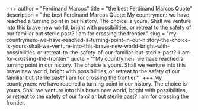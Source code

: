 +++
author = "Ferdinand Marcos"
title = "the best Ferdinand Marcos Quote"
description = "the best Ferdinand Marcos Quote: My countrymen: we have reached a turning point in our history. The choice is yours. Shall we venture into this brave new world, bright with possibilities, or retreat to the safety of our familiar but sterile past? I am for crossing the frontier."
slug = "my-countrymen:-we-have-reached-a-turning-point-in-our-history-the-choice-is-yours-shall-we-venture-into-this-brave-new-world-bright-with-possibilities-or-retreat-to-the-safety-of-our-familiar-but-sterile-past?-i-am-for-crossing-the-frontier"
quote = '''My countrymen: we have reached a turning point in our history. The choice is yours. Shall we venture into this brave new world, bright with possibilities, or retreat to the safety of our familiar but sterile past? I am for crossing the frontier.'''
+++
My countrymen: we have reached a turning point in our history. The choice is yours. Shall we venture into this brave new world, bright with possibilities, or retreat to the safety of our familiar but sterile past? I am for crossing the frontier.
